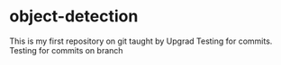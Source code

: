 # object-detection
This is my first repository on git taught by Upgrad
Testing for commits.
Testing for commits on branch
